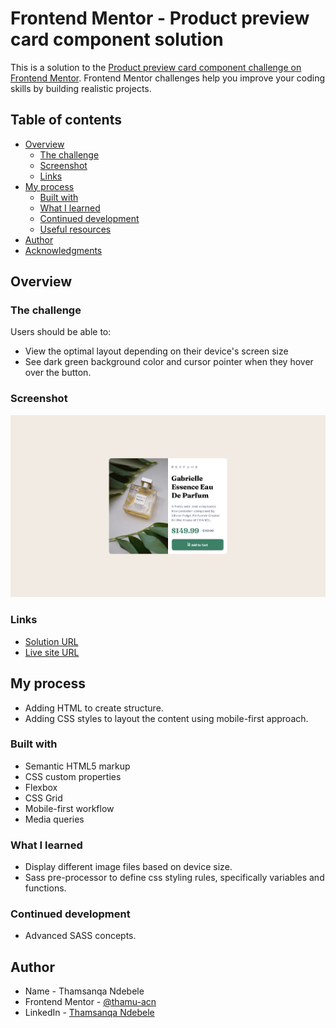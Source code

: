 # Frontend Mentor - Product preview card component solution

This is a solution to the [Product preview card component challenge on Frontend Mentor](https://www.frontendmentor.io/challenges/product-preview-card-component-GO7UmttRfa). Frontend Mentor challenges help you improve your coding skills by building realistic projects. 

## Table of contents

- [Overview](#overview)
  - [The challenge](#the-challenge)
  - [Screenshot](#screenshot)
  - [Links](#links)
- [My process](#my-process)
  - [Built with](#built-with)
  - [What I learned](#what-i-learned)
  - [Continued development](#continued-development)
  - [Useful resources](#useful-resources)
- [Author](#author)
- [Acknowledgments](#acknowledgments)


## Overview

### The challenge

Users should be able to:

- View the optimal layout depending on their device's screen size
- See dark green background color and cursor pointer when they hover over the button.

### Screenshot

![](./screenshot.png)

### Links

- [Solution URL](https://github.com/thamu-acn/blog-preview-card)
- [Live site URL](https://thamu-acn.github.io/blog-preview-card/)

## My process

- Adding HTML to create structure.
- Adding CSS styles to layout the content using mobile-first approach.

### Built with

- Semantic HTML5 markup
- CSS custom properties
- Flexbox
- CSS Grid
- Mobile-first workflow
- Media queries

### What I learned

- Display different image files based on device size.
- Sass pre-processor to define css styling rules, specifically variables and functions.

### Continued development

- Advanced SASS concepts.

## Author

- Name - Thamsanqa Ndebele
- Frontend Mentor - [@thamu-acn](https://www.frontendmentor.io/profile/thamu-acn)
- LinkedIn - [Thamsanqa Ndebele](https://www.linkedin.com/in/thamsanqa-ndebele-12988487/)

